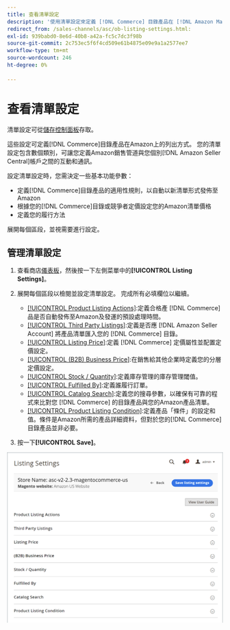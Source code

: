 ```yaml
---
title: 查看清單設定
description: '使用清單設定來定義 [!DNL Commerce] 目錄產品在 [!DNL Amazon Marketplace]上的列出方式。'
redirect_from: /sales-channels/asc/ob-listing-settings.html: 
exl-id: 939babd0-8e6d-40b8-a42a-fc5c7dc3f98b
source-git-commit: 2c753ec5f6f4cd509e61b4875e09e9a1a2577ee7
workflow-type: tm+mt
source-wordcount: 246
ht-degree: 0%

---
```


# 查看清單設定

清單設定可從[儲存控制面板](./amazon-store-dashboard.md)存取。

這些設定可定義[!DNL Commerce]目錄產品在Amazon上的列出方式。 您的清單設定包含數個類別，可讓您定義Amazon銷售管道與您個別[!DNL Amazon Seller Central]帳戶之間的互動和通訊。

設定清單設定時，您需決定一些基本功能參數：

- 定義[!DNL Commerce]目錄產品的適用性規則，以自動以新清單形式發佈至Amazon
- 根據您的[!DNL Commerce]目錄或競爭者定價設定您的Amazon清單價格
- 定義您的履行方法

展開每個區段，並視需要進行設定。

## 管理清單設定

1. 查看商店[儀表板](./amazon-store-dashboard.md)，然後按一下左側菜單中的&#x200B;**[!UICONTROL Listing Settings]**。

1. 展開每個區段以檢閱並設定清單設定。 完成所有必填欄位以繼續。

   - [[!UICONTROL Product Listing Actions]](./product-listing-actions.md):定義合格產 [!DNL Commerce] 品是否自動發佈至Amazon及發運的預設處理時間。
   - [[!UICONTROL Third Party Listings]](./third-party-listing-settings.md):定義是否應 [!DNL Amazon Seller Account] 將產品清單匯入您的 [!DNL Commerce] 目錄。
   - [[!UICONTROL Listing Price]](./listing-price.md):定義 [!DNL Commerce] 定價屬性並配置定價設定。
   - [[!UICONTROL (B2B) Business Price]](./business-pricing.md):在銷售給其他企業時定義您的分層定價設定。
   - [[!UICONTROL Stock / Quantity]](./stock-quantity.md):定義庫存管理的庫存管理閾值。
   - [[!UICONTROL Fulfilled By]](./fulfilled-by.md)\:定義誰履行訂單。
   - [[!UICONTROL Catalog Search]](./catalog-search.md):定義您的搜尋參數，以確保有可靠的程式來比對您 [!DNL Commerce] 的目錄產品與您的Amazon產品清單。
   - [[!UICONTROL Product Listing Condition]](./product-listing-condition.md):定義產品「條件」的設定和值。條件是Amazon所需的產品詳細資料，但對於您的[!DNL Commerce]目錄產品並非必要。

1. 按一下&#x200B;**[!UICONTROL Save]**。

![列出設定](assets/amazon-listing-settings.png)
